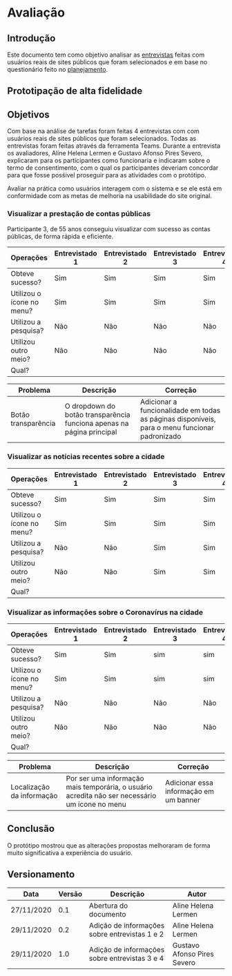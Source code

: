 # Avaliação

## Introdução

Este documento tem como objetivo analisar as [entrevistas](design_avaliacao_desenvolvimento/prototipo_alta_fidelidade/entrevistas.md) feitas com usuários reais de sites públicos que foram selecionados e em base no questionário feito no [planejamento](design_avaliacao_desenvolvimento/prototipo_alta_fidelidade/planejamento_avaliacao_prototipoAltaFidelidade.md).


## Prototipação de alta fidelidade



## Objetivos
Com base na análise de tarefas foram feitas 4 entrevistas com com usuários reais de sites públicos que foram selecionados. Todas as entrevistas foram feitas através da ferramenta Teams. Durante a entrevista os avaliadores, Aline Helena Lermen e Gustavo Afonso Pires Severo, explicaram para os participantes como funcionaria e indicaram sobre o termo de consentimento, com o qual os participantes deveriam concordar para que fosse posśivel proseguir para as atividades com o protótipo.

Avaliar na prática como usuários interagem com o sistema e se ele está em conformidade com as metas de melhoria na usabilidade do site original.

### Visualizar a prestação de contas públicas

Participante 3, de 55 anos conseguiu visualizar com sucesso as contas públicas, de forma rápida e eficiente.

| Operações | Entrevistado 1 | Entrevistado 2 | Entrevistado 3 | Entrevistado 4 |
| ------ | ------ | ------ | ------ | ------ |
| Obteve sucesso? | Sim | Sim | Sim | Sim | 
| Utilizou o ícone no menu? | Sim | Sim | Sim | Sim |
| Utilizou a pesquisa? | Não | Não | Não | Não |
| Utilizou outro meio? | Não | Não | Não | Não |
| Qual? |  |  |  |  |



| Problema | Descrição | Correção |
| ------ | ------ | ------ |
| Botão transparência | O dropdown do botão transparência funciona apenas na página principal | Adicionar a funcionalidade em todas as páginas disponíveis, para o menu funcionar padronizado |

### Visualizar as notícias recentes sobre a cidade

| Operações | Entrevistado 1 | Entrevistado 2 | Entrevistado 3 | Entrevistado 4 |
| ------ | ------ | ------ | ------ | ------ |
| Obteve sucesso? | Sim | Sim | Sim | Sim |
| Utilizou o ícone no menu? | Sim | Sim | Sim | Sim |
| Utilizou a pesquisa? | Não | Não | Sim | Sim |
| Utilizou outro meio? | Não | Não | Sim | Sim |
| Qual? |  |  |  |  |




### Visualizar as informações sobre o Coronavírus na cidade


| Operações | Entrevistado 1 | Entrevistado 2 | Entrevistado 3 | Entrevistado 4 |
| ------ | ------ | ------ | ------ | ------ |
| Obteve sucesso? | Sim | Sim | sim | sim |
| Utilizou o ícone no menu? | Sim | Sim | sim | sim |
| Utilizou a pesquisa? | Não | Não | Não | Não |
| Utilizou outro meio? | Não | Não | Não | Não |
| Qual? |  |  |  |  |


| Problema | Descrição | Correção |
| ------ | ------ | ------ |
| Localização da informação | Por ser uma informação mais temporária, o usuário acredita não ser necessário um ícone no menu | Adicionar essa informação em um banner |


## Conclusão

O protótipo mostrou que as alterações propostas melhoraram de forma muito significativa a experiência do usuário.

## Versionamento

| Data | Versão | Descrição | Autor |
|------|------|------|------|
| 27/11/2020 | 0.1 | Abertura do documento | Aline Helena Lermen |
| 29/11/2020 | 0.2 | Adição de informações sobre entrevistas 1 e 2 | Aline Helena Lermen |
| 29/11/2020 | 1.0 | Adição de informações sobre entrevistas 3 e 4 | Gustavo Afonso Pires Severo |
